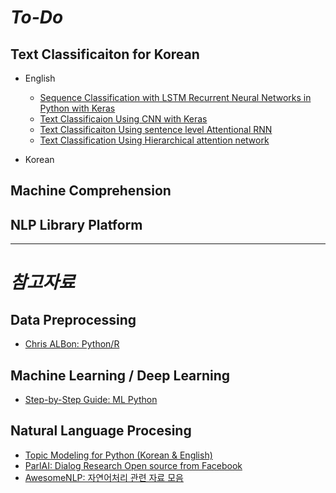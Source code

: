 # *To-Do*

## Text Classificaiton for Korean

- English
  - [Sequence Classification with LSTM Recurrent Neural Networks in Python with Keras](http://machinelearningmastery.com/sequence-classification-lstm-recurrent-neural-networks-python-keras/)
  - [Text Classificaion Using CNN with Keras](https://richliao.github.io/supervised/classification/2016/11/26/textclassifier-convolutional/)
  - [Text Classificaiton Using sentence level Attentional RNN](https://richliao.github.io/supervised/classification/2016/12/26/textclassifier-RNN/)
  - [Text Classification Using Hierarchical attention network](https://richliao.github.io/supervised/classification/2016/12/26/textclassifier-HATN/)
  
- Korean

## Machine Comprehension

## NLP Library Platform 


<hr/>

# *참고자료*

 ## Data Preprocessing
  - [Chris ALBon: Python/R](https://chrisalbon.com/)
 
 ## Machine Learning / Deep Learning
  - [Step-by-Step Guide: ML Python](http://machinelearningmastery.com/start-here/)
  
 ## Natural Language Procesing 
  - [Topic Modeling for Python (Korean & English)](https://www.lucypark.kr/courses/2015-ba/text-mining.html#topic-modeling)
  - [ParlAI: Dialog Research Open source from Facebook](https://github.com/facebookresearch/ParlAI/blob/master/README.md)
  - [AwesomeNLP: 자연어처리 관련 자료 모음](https://github.com/keon/awesome-nlp)
